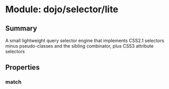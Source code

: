 # Module: dojo/selector/lite

## Summary

A small lightweight query selector engine that implements CSS2.1 selectors
minus pseudo-classes and the sibling combinator, plus CSS3 attribute selectors
## Properties

### match


